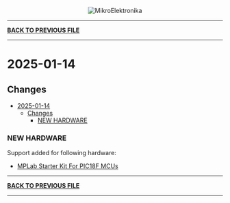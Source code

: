 <p align="center">
  <img src="http://www.mikroe.com/img/designs/beta/logo_small.png?raw=true" alt="MikroElektronika"/>
</p>

---

**[BACK TO PREVIOUS FILE](../changelog.md)**

---

# 2025-01-14

## Changes

- [2025-01-14](#2025-01-14)
  - [Changes](#changes)
    - [NEW HARDWARE](#new-hardware)

### NEW HARDWARE

Support added for following hardware:

+ [MPLab Starter Kit For PIC18F MCUs](https://mplab-discover.microchip.com/v2/item/com.microchip.portal.evalboard/com.microchip.subcategories.modules-and-peripherals.communication.can.Others/mcu08.dm180021/1.0.0?view=about)

---

**[BACK TO PREVIOUS FILE](../changelog.md)**

---
